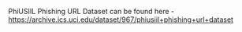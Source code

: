 PhiUSIIL Phishing URL Dataset can be found here - https://archive.ics.uci.edu/dataset/967/phiusiil+phishing+url+dataset
